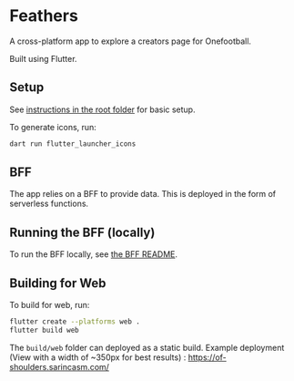 # Feathers

A cross-platform app to explore a creators page for Onefootball.

Built using Flutter.

## Setup

See [instructions in the root folder](../) for basic setup.

To generate icons, run:

```bash
dart run flutter_launcher_icons
```

## BFF

The app relies on a BFF to provide data. This is deployed in the form of serverless functions.

## Running the BFF (locally)

To run the BFF locally, see [the BFF README](./bff/).

## Building for Web

To build for web, run:

```bash
flutter create --platforms web .
flutter build web
```

The `build/web` folder can deployed as a static build.
Example deployment (View with a width of ~350px for best results) : https://of-shoulders.sarincasm.com/
